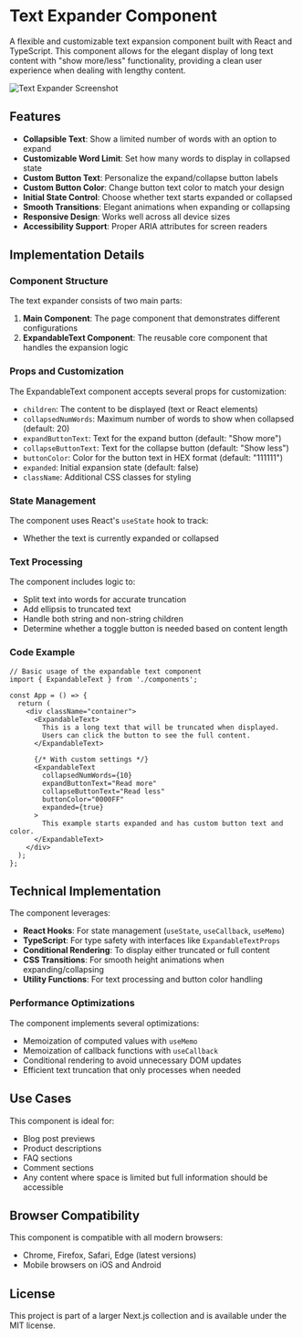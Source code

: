 # Text Expander Component

A flexible and customizable text expansion component built with React and TypeScript. This component allows for the elegant display of long text content with "show more/less" functionality, providing a clean user experience when dealing with lengthy content.

![Text Expander Screenshot](https://ik.imagekit.io/nagoevid/nextjs-projects/text-expander.png?updatedAt=1748867856576)

## Features

- **Collapsible Text**: Show a limited number of words with an option to expand
- **Customizable Word Limit**: Set how many words to display in collapsed state
- **Custom Button Text**: Personalize the expand/collapse button labels
- **Custom Button Color**: Change button text color to match your design
- **Initial State Control**: Choose whether text starts expanded or collapsed
- **Smooth Transitions**: Elegant animations when expanding or collapsing
- **Responsive Design**: Works well across all device sizes
- **Accessibility Support**: Proper ARIA attributes for screen readers

## Implementation Details

### Component Structure

The text expander consists of two main parts:

1. **Main Component**: The page component that demonstrates different configurations
2. **ExpandableText Component**: The reusable core component that handles the expansion logic

### Props and Customization

The ExpandableText component accepts several props for customization:

- `children`: The content to be displayed (text or React elements)
- `collapsedNumWords`: Maximum number of words to show when collapsed (default: 20)
- `expandButtonText`: Text for the expand button (default: "Show more")
- `collapseButtonText`: Text for the collapse button (default: "Show less")
- `buttonColor`: Color for the button text in HEX format (default: "111111")
- `expanded`: Initial expansion state (default: false)
- `className`: Additional CSS classes for styling

### State Management

The component uses React's `useState` hook to track:

- Whether the text is currently expanded or collapsed

### Text Processing

The component includes logic to:

- Split text into words for accurate truncation
- Add ellipsis to truncated text
- Handle both string and non-string children
- Determine whether a toggle button is needed based on content length

### Code Example

```tsx
// Basic usage of the expandable text component
import { ExpandableText } from './components';

const App = () => {
  return (
    <div className="container">
      <ExpandableText>
        This is a long text that will be truncated when displayed.
        Users can click the button to see the full content.
      </ExpandableText>
      
      {/* With custom settings */}
      <ExpandableText 
        collapsedNumWords={10}
        expandButtonText="Read more"
        collapseButtonText="Read less"
        buttonColor="0000FF"
        expanded={true}
      >
        This example starts expanded and has custom button text and color.
      </ExpandableText>
    </div>
  );
};
```

## Technical Implementation

The component leverages:

- **React Hooks**: For state management (`useState`, `useCallback`, `useMemo`)
- **TypeScript**: For type safety with interfaces like `ExpandableTextProps`
- **Conditional Rendering**: To display either truncated or full content
- **CSS Transitions**: For smooth height animations when expanding/collapsing
- **Utility Functions**: For text processing and button color handling

### Performance Optimizations

The component implements several optimizations:

- Memoization of computed values with `useMemo`
- Memoization of callback functions with `useCallback`
- Conditional rendering to avoid unnecessary DOM updates
- Efficient text truncation that only processes when needed

## Use Cases

This component is ideal for:

- Blog post previews
- Product descriptions
- FAQ sections
- Comment sections
- Any content where space is limited but full information should be accessible

## Browser Compatibility

This component is compatible with all modern browsers:

- Chrome, Firefox, Safari, Edge (latest versions)
- Mobile browsers on iOS and Android

## License

This project is part of a larger Next.js collection and is available under the MIT license. 